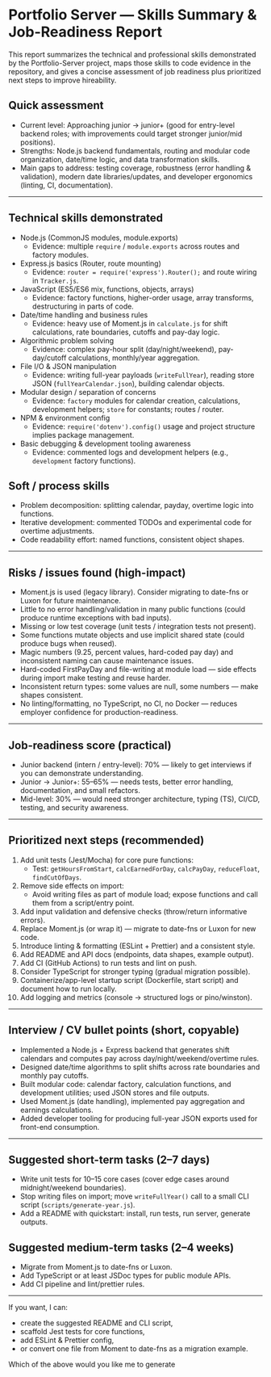 # Portfolio Server — Skills Summary & Job-Readiness Report

This report summarizes the technical and professional skills demonstrated by the Portfolio-Server project, maps those skills to code evidence in the repository, and gives a concise assessment of job readiness plus prioritized next steps to improve hireability.

## Quick assessment
- Current level: Approaching junior → junior+ (good for entry-level backend roles; with improvements could target stronger junior/mid positions).
- Strengths: Node.js backend fundamentals, routing and modular code organization, date/time logic, and data transformation skills.
- Main gaps to address: testing coverage, robustness (error handling & validation), modern date libraries/updates, and developer ergonomics (linting, CI, documentation).

---

## Technical skills demonstrated
- Node.js (CommonJS modules, module.exports)
  - Evidence: multiple `require` / `module.exports` across routes and factory modules.
- Express.js basics (Router, route mounting)
  - Evidence: `router = require('express').Router();` and route wiring in `Tracker.js`.
- JavaScript (ES5/ES6 mix, functions, objects, arrays)
  - Evidence: factory functions, higher-order usage, array transforms, destructuring in parts of code.
- Date/time handling and business rules
  - Evidence: heavy use of Moment.js in `calculate.js` for shift calculations, rate boundaries, cutoffs and pay-day logic.
- Algorithmic problem solving
  - Evidence: complex pay-hour split (day/night/weekend), pay-day/cutoff calculations, monthly/year aggregation.
- File I/O & JSON manipulation
  - Evidence: writing full-year payloads (`writeFullYear`), reading store JSON (`fullYearCalendar.json`), building calendar objects.
- Modular design / separation of concerns
  - Evidence: `factory` modules for calendar creation, calculations, development helpers; `store` for constants; routes / router.
- NPM & environment config
  - Evidence: `require('dotenv').config()` usage and project structure implies package management.
- Basic debugging & development tooling awareness
  - Evidence: commented logs and development helpers (e.g., `development` factory functions).

## Soft / process skills
- Problem decomposition: splitting calendar, payday, overtime logic into functions.
- Iterative development: commented TODOs and experimental code for overtime adjustments.
- Code readability effort: named functions, consistent object shapes.

---

## Risks / issues found (high-impact)
- Moment.js is used (legacy library). Consider migrating to date-fns or Luxon for future maintenance.
- Little to no error handling/validation in many public functions (could produce runtime exceptions with bad inputs).
- Missing or low test coverage (unit tests / integration tests not present).
- Some functions mutate objects and use implicit shared state (could produce bugs when reused).
- Magic numbers (9.25, percent values, hard-coded pay day) and inconsistent naming can cause maintenance issues.
- Hard-coded FirstPayDay and file-writing at module load — side effects during import make testing and reuse harder.
- Inconsistent return types: some values are null, some numbers — make shapes consistent.
- No linting/formatting, no TypeScript, no CI, no Docker — reduces employer confidence for production-readiness.

---

## Job-readiness score (practical)
- Junior backend (intern / entry-level): 70% — likely to get interviews if you can demonstrate understanding.
- Junior → Junior+: 55–65% — needs tests, better error handling, documentation, and small refactors.
- Mid-level: 30% — would need stronger architecture, typing (TS), CI/CD, testing, and security awareness.

---

## Prioritized next steps (recommended)
1. Add unit tests (Jest/Mocha) for core pure functions:
   - Test: `getHoursFromStart`, `calcEarnedForDay`, `calcPayDay`, `reduceFloat`, `findCutOfDays`.
2. Remove side effects on import:
   - Avoid writing files as part of module load; expose functions and call them from a script/entry point.
3. Add input validation and defensive checks (throw/return informative errors).
4. Replace Moment.js (or wrap it) — migrate to date-fns or Luxon for new code.
5. Introduce linting & formatting (ESLint + Prettier) and a consistent style.
6. Add README and API docs (endpoints, data shapes, example output).
7. Add CI (GitHub Actions) to run tests and lint on push.
8. Consider TypeScript for stronger typing (gradual migration possible).
9. Containerize/app-level startup script (Dockerfile, start script) and document how to run locally.
10. Add logging and metrics (console → structured logs or pino/winston).

---

## Interview / CV bullet points (short, copyable)
- Implemented a Node.js + Express backend that generates shift calendars and computes pay across day/night/weekend/overtime rules.
- Designed date/time algorithms to split shifts across rate boundaries and monthly pay cutoffs.
- Built modular code: calendar factory, calculation functions, and development utilities; used JSON stores and file outputs.
- Used Moment.js (date handling), implemented pay aggregation and earnings calculations.
- Added developer tooling for producing full-year JSON exports used for front-end consumption.

---

## Suggested short-term tasks (2–7 days)
- Write unit tests for 10–15 core cases (cover edge cases around midnight/weekend boundaries).
- Stop writing files on import; move `writeFullYear()` call to a small CLI script (`scripts/generate-year.js`).
- Add a README with quickstart: install, run tests, run server, generate outputs.

## Suggested medium-term tasks (2–4 weeks)
- Migrate from Moment.js to date-fns or Luxon.
- Add TypeScript or at least JSDoc types for public module APIs.
- Add CI pipeline and lint/prettier rules.

---

If you want, I can:
- create the suggested README and CLI script,
- scaffold Jest tests for core functions,
- add ESLint & Prettier config,
- or convert one file from Moment to date-fns as a migration example.

Which of the above would you like me to generate